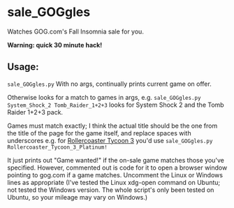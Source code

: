 # sale_GOGgles

Watches GOG.com's Fall Insomnia sale for you.

**Warning: quick 30 minute hack!**

## Usage:

`sale_GOGgles.py`
With no args, continually prints current game on offer.

Otherwise looks for a match to games in args, e.g. 
`sale_GOGgles.py System_Shock_2 Tomb_Raider_1+2+3`
looks for System Shock 2 and the Tomb Raider 1+2+3 pack.

Games must match exactly; I think the actual title should be the one from the
title of the page for the game itself, and replace spaces with underscores
e.g. for [Rollercoaster Tycoon 3](http://www.gog.com/game/rollercoaster_tycoon_3)
you'd use `sale_GOGgles.py Rollercoaster_Tycoon_3_Platinum!`

It just prints out "Game wanted!" if the on-sale game matches those you've
specified. However, commented out is code for it to open a browser
window pointing to gog.com if a game matches. Uncomment the Linux or Windows
lines as appropriate (I've tested the Linux xdg-open command on Ubuntu; not
tested the Windows version. The whole script's only been tested on Ubuntu, so
your mileage may vary on Windows.)

